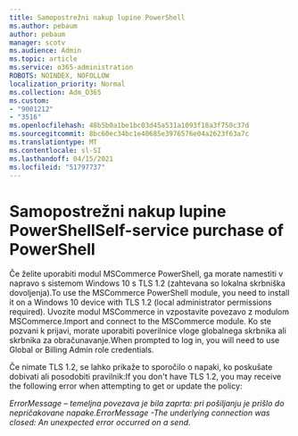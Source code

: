 ```yaml
---
title: Samopostrežni nakup lupine PowerShell
ms.author: pebaum
author: pebaum
manager: scotv
ms.audience: Admin
ms.topic: article
ms.service: o365-administration
ROBOTS: NOINDEX, NOFOLLOW
localization_priority: Normal
ms.collection: Adm_O365
ms.custom:
- "9001212"
- "3516"
ms.openlocfilehash: 48b5b0a1be1bc03d45a531a1093f18a3f750c37d
ms.sourcegitcommit: 8bc60ec34bc1e40685e3976576e04a2623f63a7c
ms.translationtype: MT
ms.contentlocale: sl-SI
ms.lasthandoff: 04/15/2021
ms.locfileid: "51797737"
---
```

# <a name="self-service-purchase-of-powershell"></a><span data-ttu-id="48909-102">Samopostrežni nakup lupine PowerShell</span><span class="sxs-lookup"><span data-stu-id="48909-102">Self-service purchase of PowerShell</span></span>

<span data-ttu-id="48909-103">Če želite uporabiti modul MSCommerce PowerShell, ga morate namestiti v napravo s sistemom Windows 10 s TLS 1.2 (zahtevana so lokalna skrbniška dovoljenja).</span><span class="sxs-lookup"><span data-stu-id="48909-103">To use the MSCommerce PowerShell module, you need to install it on a Windows 10 device with TLS 1.2 (local administrator permissions required).</span></span>  <span data-ttu-id="48909-104">Uvozite modul MSCommerce in vzpostavite povezavo z modulom MSCommerce.</span><span class="sxs-lookup"><span data-stu-id="48909-104">Import and connect to the MSCommerce module.</span></span>  <span data-ttu-id="48909-105">Ko ste pozvani k prijavi, morate uporabiti poverilnice vloge globalnega skrbnika ali skrbnika za obračunavanje.</span><span class="sxs-lookup"><span data-stu-id="48909-105">When prompted to log in, you will need to use Global or Billing Admin role credentials.</span></span>  

<span data-ttu-id="48909-106">Če nimate TLS 1.2, se lahko prikaže to sporočilo o napaki, ko poskušate dobivati ali posodobiti pravilnik:</span><span class="sxs-lookup"><span data-stu-id="48909-106">If you don't have TLS 1.2, you may receive the following error when attempting to get or update the policy:</span></span>

<span data-ttu-id="48909-107">*ErrorMessage – temeljna povezava je bila zaprta: pri pošiljanju je prišlo do nepričakovane napake.*</span><span class="sxs-lookup"><span data-stu-id="48909-107">*ErrorMessage -The underlying connection was closed: An unexpected error occurred on a send*.</span></span>




